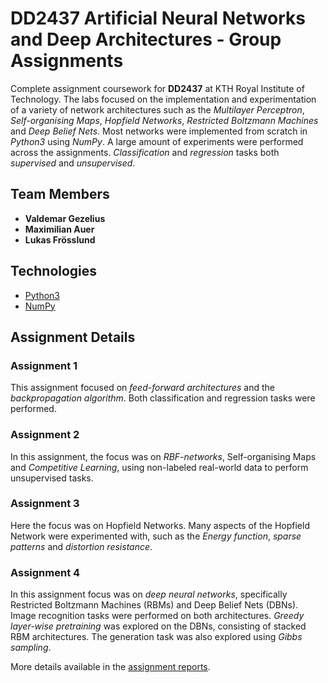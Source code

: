 # DD2437 Artificial Neural Networks and Deep Architectures - Group Assignments

Complete assignment coursework for **DD2437** at KTH Royal Institute of Technology. The labs focused on the implementation and experimentation of a variety of network architectures such as the _Multilayer Perceptron_, _Self-organising Maps_, _Hopfield Networks_, _Restricted Boltzmann Machines_ and _Deep Belief Nets_. Most networks were implemented from scratch in _Python3_ using _NumPy_. A large amount of experiments were performed across the assignments. _Classification_ and _regression_ tasks both _supervised_ and _unsupervised_.

## Team Members

<ul>
    <li>
        <strong>Valdemar Gezelius</strong>
    </li>  
    <li>
        <strong>Maximilian Auer</strong>
    </li>
    <li>
        <strong>Lukas Frösslund</strong>
    </li>
</ul>

## Technologies

-   [Python3](https://www.python.org/)
-   [NumPy](https://numpy.org/)

## Assignment Details

### Assignment 1

This assignment focused on _feed-forward architectures_ and the _backpropagation algorithm_. Both classification and regression tasks were performed.

### Assignment 2

In this assignment, the focus was on _RBF-networks_, Self-organising Maps and _Competitive Learning_, using non-labeled real-world data to perform unsupervised tasks.

### Assignment 3

Here the focus was on Hopfield Networks. Many aspects of the Hopfield Network were experimented with, such as the _Energy function_, _sparse patterns_ and _distortion resistance_.

### Assignment 4

In this assignment focus was on _deep neural networks_, specifically Restricted Boltzmann Machines (RBMs) and Deep Belief Nets (DBNs). Image recognition tasks were performed on both architectures. _Greedy layer-wise pretraining_ was explored on the DBNs, consisting of stacked RBM architectures. The generation task was also explored using _Gibbs sampling_.

More details available in the <a href="https://github.com/vgez/Assignments-DD2437-Artificial-Neural-Networks/tree/main/Assignment%20Reports">assignment reports</a>.

